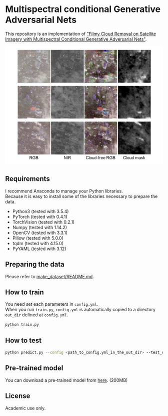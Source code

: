 # Multispectral conditional Generative Adversarial Nets
This repository is an implementation of ["Filmy Cloud Removal on Satellite Imagery with Multispectral Conditional Generative Adversarial Nets"](https://arxiv.org/abs/1710.04835).

![Results](images/results.png)

## Requirements
I recommend Anaconda to manage your Python libraries.  
Because it is easy to install some of the libraries necessary to prepare the data.  

* Python3 (tested with 3.5.4)
* PyTorch (tested with 0.4.1)
* TorchVision (tested with 0.2.1)
* Numpy (tested with 1.14.2)
* OpenCV (tested with 3.3.1)
* Pillow (tested with 5.0.0)
* tqdm (tested with 4.15.0)
* PyYAML (tested with 3.12)

## Preparing the data
Please refer to [make_dataset/README.md](make_dataset/README.md).

## How to train
You need set each parameters in `config.yml`.  
When you run `train.py`, `config.yml` is automatically copied to a directory `out_dir` defined at `config.yml`.  

```bash
python train.py
```

## How to test

```bash
python predict.py --config <path_to_config.yml_in_the_out_dir> --test_dir <path_to_a_directory_stored_test_data> --out_dir <path_to_an_output_directory> --pretrained <path_to_a_pretrained_model> --cuda
```

## Pre-trained model
You can download a pre-trained model from [here](https://drive.google.com/open?id=1qANetLPqN54Qvv2LYWE_wJodFsejUpY1). (200MB)

## License
Academic use only.
